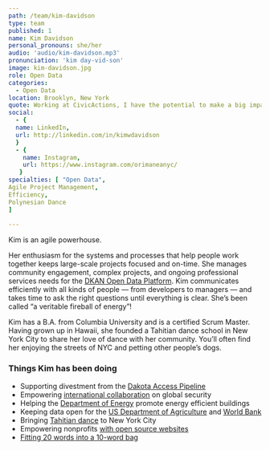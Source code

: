 ```yaml
---
path: /team/kim-davidson
type: team
published: 1
name: Kim Davidson
personal_pronouns: she/her
audio: 'audio/kim-davidson.mp3'
pronunciation: 'kim day-vid-son'
image: kim-davidson.jpg
role: Open Data
categories: 
  - Open Data
location: Brooklyn, New York
quote: Working at CivicActions, I have the potential to make a big impact on social change.
social: 
  - {
  name: LinkedIn,
  url: http://linkedin.com/in/kimwdavidson
  }
  - {
    name: Instagram,
    url: https://www.instagram.com/orimaneanyc/
   }
specialties: [ "Open Data",
Agile Project Management,
Efficiency,
Polynesian Dance
]
  
---
```


Kim is an agile powerhouse.

Her enthusiasm for the systems and processes that help people work together keeps large-scale projects focused and on-time. She manages community engagement, complex projects, and ongoing professional services needs for the [DKAN Open Data Platform](https://getdkan.org/). Kim communicates efficiently with all kinds of people — from developers to managers — and takes time to ask the right questions until everything is clear. She’s been called “a veritable fireball of energy”!

Kim has a B.A. from Columbia University and is a certified Scrum Master. Having grown up in Hawaii, she founded a Tahitian dance school in New York City to share her love of dance with her community. You’ll often find her enjoying the streets of NYC and petting other people’s dogs.




### Things Kim has been doing
* Supporting divestment from the [Dakota Access Pipeline](https://starvethesnake.com/)
* Empowering [international collaboration](https://civicactions.com/case-study/globalnet) on global security
* Helping the [Department of Energy](https://betterbuildingsinitiative.energy.gov/) promote energy efficient buildings
* Keeping data open for the [US Department of Agriculture](https://www.usda.gov/) and [World Bank](https://www.worldbank.org/)
* Bringing [Tahitian dance](http://orimanea.com/) to New York City
* Empowering nonprofits [with open source websites](https://www.advomatic.com/)
* [Fitting 20 words into a 10-word bag](https://medium.com/civicactions/meet-kim-davidson-civicactions-open-data-project-manager-and-resident-tahitian-dancer-2363070f0c7f)


